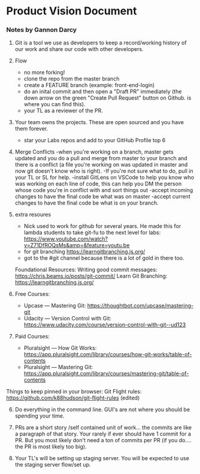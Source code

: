 # Product Vision Document

### Notes by Gannon Darcy

1. Git is a tool we use as developers to keep a record/working history of our work and share our code with other developers.

2. Flow
   - no more forking!
   - clone the repo from the master branch
   - create a FEATURE branch (example: front-end-login)
   - do an inital commit and then open a "Draft PR" immediately (the down arrow on the green "Create Pull Request" button on Github. is where you can find this).
   - your TL as a reviewer of the PR.
3. Your team owns the projects. These are open sourced and you have them forever.

   - star your Labs repos and add to your GitHub Profile top 6

4. Merge Conflicts
   -when you're working on a branch, master gets updated and you do a pull and merge from master to your branch and there is a conflict (a file you're working on was updated in master and now git doesn't know who is right).
   -If you're not sure what to do, pull in your TL or SL for help.
   -install GitLens on VSCode to help you know who was working on each line of code, this can help you DM the person whose code you're in conflict with and sort things out
   -accept incoming changes to have the final code be what was on master
   -accept current changes to have the final code be what is on your branch.

5. extra resoures

   - Nick used to work for github for several years. He made this for lambda students to take git-fu to the next level for labs: https://www.youtube.com/watch?v=Z71DfROQsMs&amp=&feature=youtu.be
   - for git branching https://learngitbranching.js.org/
   - got to the #git channel because there is a lot of gold in there too.

   Foundational Resources:
   Writing good commit messages: https://chris.beams.io/posts/git-commit/
   Learn Git Branching: https://learngitbranching.js.org/

6. Free Courses:

   - Upcase — Mastering Git: https://thoughtbot.com/upcase/mastering-git
   - Udacity — Version Control with Git: https://www.udacity.com/course/version-control-with-git--ud123

7. Paid Courses:
   - Pluralsight — How Git Works: https://app.pluralsight.com/library/courses/how-git-works/table-of-contents
   - Pluralsight — Mastering Git: https://app.pluralsight.com/library/courses/mastering-git/table-of-contents

Things to keep pinned in your browser:
Git Flight rules: https://github.com/k88hudson/git-flight-rules (edited)

6. Do everything in the command line. GUI's are not where you should be spending your time.

7. PRs are a short story /self contained unit of work... the commits are like a paragraph of that story. Your rarely if ever should have 1 commit for a PR. But you most likely don't need a ton of commits per PR (if you do.... the PR is most likely too big).

8. Your TL's will be setting up staging server. You will be expected to use the staging server flow/set up.

